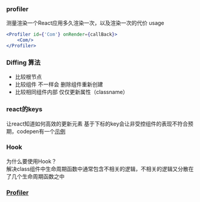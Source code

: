 ### profiler
测量渲染一个React应用多久渲染一次，以及渲染一次的代价
usage
```jsx harmony
<Profiler id={'Com'} onRender={callBack}>
    <Com/>
</Profiler>
```


### Diffing 算法
+ 比较根节点
+ 比较组件 不一样会 删除组件重新创建
+ 比较相同组件内部 仅仅更新属性（classname）

### react的keys
让react知道如何高效的更新元素
基于下标的key会让非受控组件的表现不符合预期，codepen有一个[示例](https://codepen.io/pen?&editable=true&editors=0010)


### Hook
为什么要使用Hook？  
解决class组件中生命周期函数中通常包含不相关的逻辑，不相关的逻辑又分散在了几个生命周期函数之中








### [Profiler](https://zh-hans.reactjs.org/docs/profiler.html) 